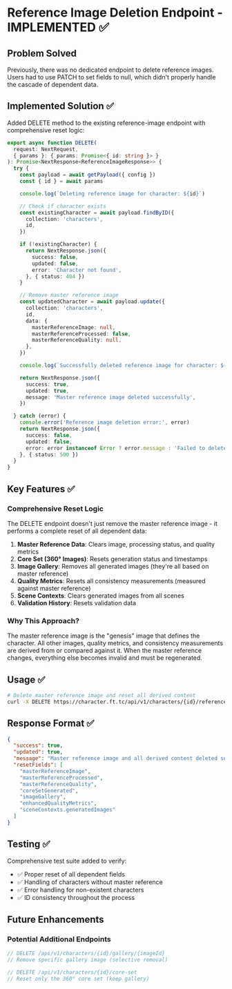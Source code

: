 # Reference Image Deletion Endpoint - IMPLEMENTED ✅

## Problem Solved

Previously, there was no dedicated endpoint to delete reference images. Users had to use PATCH to set fields to null, which didn't properly handle the cascade of dependent data.

## Implemented Solution ✅

Added DELETE method to the existing reference-image endpoint with comprehensive reset logic:

```typescript
export async function DELETE(
  request: NextRequest,
  { params }: { params: Promise<{ id: string }> }
): Promise<NextResponse<ReferenceImageResponse>> {
  try {
    const payload = await getPayload({ config })
    const { id } = await params

    console.log(`Deleting reference image for character: ${id}`)

    // Check if character exists
    const existingCharacter = await payload.findByID({
      collection: 'characters',
      id,
    })

    if (!existingCharacter) {
      return NextResponse.json({
        success: false,
        updated: false,
        error: 'Character not found',
      }, { status: 404 })
    }

    // Remove master reference image
    const updatedCharacter = await payload.update({
      collection: 'characters',
      id,
      data: {
        masterReferenceImage: null,
        masterReferenceProcessed: false,
        masterReferenceQuality: null,
      },
    })

    console.log(`Successfully deleted reference image for character: ${id}`)

    return NextResponse.json({
      success: true,
      updated: true,
      message: 'Master reference image deleted successfully',
    })

  } catch (error) {
    console.error('Reference image deletion error:', error)
    return NextResponse.json({
      success: false,
      updated: false,
      error: error instanceof Error ? error.message : 'Failed to delete reference image',
    }, { status: 500 })
  }
}
```

## Key Features ✅

### Comprehensive Reset Logic
The DELETE endpoint doesn't just remove the master reference image - it performs a complete reset of all dependent data:

1. **Master Reference Data**: Clears image, processing status, and quality metrics
2. **Core Set (360° Images)**: Resets generation status and timestamps
3. **Image Gallery**: Removes all generated images (they're all based on master reference)
4. **Quality Metrics**: Resets all consistency measurements (measured against master reference)
5. **Scene Contexts**: Clears generated images from all scenes
6. **Validation History**: Resets validation data

### Why This Approach?
The master reference image is the "genesis" image that defines the character. All other images, quality metrics, and consistency measurements are derived from or compared against it. When the master reference changes, everything else becomes invalid and must be regenerated.

## Usage ✅

```bash
# Delete master reference image and reset all derived content
curl -X DELETE https://character.ft.tc/api/v1/characters/{id}/reference-image
```

## Response Format ✅

```json
{
  "success": true,
  "updated": true,
  "message": "Master reference image and all derived content deleted successfully. Character reset to base state.",
  "resetFields": [
    "masterReferenceImage",
    "masterReferenceProcessed",
    "masterReferenceQuality",
    "coreSetGenerated",
    "imageGallery",
    "enhancedQualityMetrics",
    "sceneContexts.generatedImages"
  ]
}
```

## Testing ✅

Comprehensive test suite added to verify:
- ✅ Proper reset of all dependent fields
- ✅ Handling of characters without master reference
- ✅ Error handling for non-existent characters
- ✅ ID consistency throughout the process

## Future Enhancements

### Potential Additional Endpoints
```typescript
// DELETE /api/v1/characters/{id}/gallery/{imageId}
// Remove specific gallery image (selective removal)

// DELETE /api/v1/characters/{id}/core-set
// Reset only the 360° core set (keep gallery)
```
